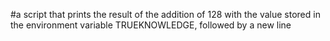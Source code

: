 #a script that prints the result of the addition of 128 with the value stored in the environment variable TRUEKNOWLEDGE, followed by a new line
